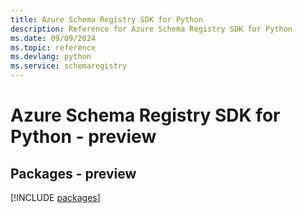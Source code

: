 ```yaml
---
title: Azure Schema Registry SDK for Python
description: Reference for Azure Schema Registry SDK for Python
ms.date: 09/09/2024
ms.topic: reference
ms.devlang: python
ms.service: schemaregistry
---
```

# Azure Schema Registry SDK for Python - preview
## Packages - preview
[!INCLUDE [packages](schema-registry-index.md)]
